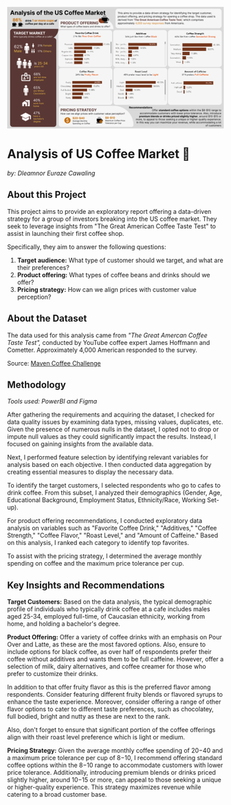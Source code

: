 ![alt text](https://github.com/Eugocode/US-Coffee-Market-Analysis/blob/main/US%20Coffee%20Market%20Report.png)

# Analysis of US Coffee Market 🍵

_by: Dleamnor Euraze Cawaling_

## About this Project

This project aims to provide an exploratory report offering a data-driven strategy for a group of investors breaking into the US coffee market. They seek to leverage insights from "The Great American Coffee Taste Test" to assist in launching their first coffee shop.

Specifically, they aim to answer the following questions:

1. **Target audience:** What type of customer should we target, and what are their preferences?
2. **Product offering:** What types of coffee beans and drinks should we offer?
3. **Pricing strategy:** How can we align prices with customer value perception?

## About the Dataset

The data used for this analysis came from _"The Great Amercan Coffee Taste Test",_ conducted by YouTube coffee expert James Hoffmann and Cometter. Approximately 4,000 American responded to the survey.

Source: [Maven Coffee Challenge](https://mavenanalytics.io/challenges/maven-coffee-challenge/30)

## Methodology

_Tools used: PowerBI and Figma_

After gathering the requirements and acquiring the dataset, I checked for data quality issues by examining data types, missing values, duplicates, etc. Given the presence of numerous nulls in the dataset, I opted not to drop or impute null values as they could significantly impact the results. Instead, I focused on gaining insights from the available data.

Next, I performed feature selection by identifying relevant variables for analysis based on each objective. I then conducted data aggregation by creating essential measures to display the necessary data.

To identify the target customers, I selected respondents who go to cafes to drink coffee. From this subset, I analyzed their demographics (Gender, Age, Educational Background, Employment Status, Ethnicity/Race, Working Set-up).

For product offering recommendations, I conducted exploratory data analysis on variables such as "Favorite Coffee Drink," "Additives," "Coffee Strength," "Coffee Flavor," "Roast Level," and "Amount of Caffeine." Based on this analysis, I ranked each category to identify top favorites.

To assist with the pricing strategy, I determined the average monthly spending on coffee and the maximum price tolerance per cup.

## Key Insights and Recommendations

**Target Customers:** Based on the data analysis, the typical demographic profile of individuals who typically drink coffee at a cafe includes males aged 25-34, employed full-time, of Caucasian ethnicity, working from home, and holding a bachelor's degree.

**Product Offering:**
Offer a variety of coffee drinks with an emphasis on Pour Over and Latte, as these are the most favored options. Also, ensure to include options for black coffee, as over half of respondents prefer their coffee without additives and wants them to be full caffeine. However, offer a selection of milk, dairy alternatives, and coffee creamer for those who prefer to customize their drinks.

In addition to that offer fruity flavor as this is the preferred flavor among respondents. Consider featuring different fruity blends or flavored syrups to enhance the taste experience. Moreover, consider offering a range of other flavor options to cater to different taste preferences, such as chocolatey, full bodied, bright and nutty as these are next to the rank.

Also, don't forget to ensure that significant portion of the coffee offerings align with their roast level preference which is light or medium.

**Pricing Strategy:** Given the average monthly coffee spending of $20-$40 and a maximum price tolerance per cup of $8-$10, I recommend offering standard coffee options within the $8-$10 range to accommodate customers with lower price tolerance. Additionally, introducing premium blends or drinks priced slightly higher, around $10-$15 or more, can appeal to those seeking a unique or higher-quality experience. This strategy maximizes revenue while catering to a broad customer base.
